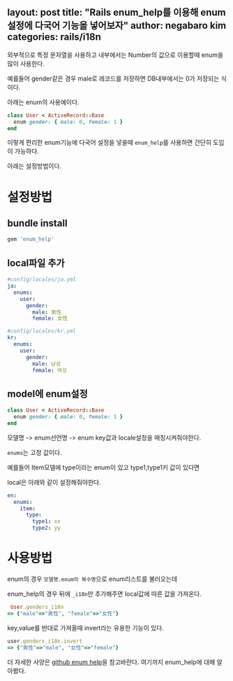 layout: post
title:  "Rails enum_help를 이용해 enum설정에 다국어 기능을 넣어보자"
author: negabaro kim
categories: rails/i18n
---


외부적으로 특정 문자열을 사용하고 내부에서는 Number의 값으로 이용할때 enum을 많이 사용한다.

예를들어 gender같은 경우 male로 레코드를 저장하면 DB내부에서는 0가 저장되는 식이다.

아래는 enum의 사용예이다.

```ruby
class User < ActiveRecord::Base
  enum gender: { male: 0, female: 1 }
end
```

이렇게 편리한 enum기능에 다국어 설정을 넣을때 `enum_help`를 사용하면 간단히 도입이 가능하다.

아래는 설정방법이다.

# 설정방법


## bundle install


```ruby
gem 'enum_help'
```

## local파일 추가


```yml
#config/locales/ja.yml
ja:
  enums:
    user:
      gender:
        male: 男性
        female: 女性
```

```yml
#config/locales/kr.yml
kr:
  enums:
    user:
      gender:
        male: 남성
        female: 여성
```



## model에 enum설정

```ruby
class User < ActiveRecord::Base
  enum gender: { male: 0, female: 1 }
end
```

모델명 -> enum선언명 -> enum key값과 locale설정을 매칭시켜줘야한다.

`enums`는 고정 값이다.

예를들어 Item모델에 type이라는 enum이 있고 type1,type1키 값이 있다면

local은 아래와 같이 설정해줘야한다.

```yml
en:
  enums:
    item:
      type:
        type1: xx
        type2: yy
```



# 사용방법

enum의 경우 `모델명.enum의 복수명`으로 enum리스트를 불러오는데

enum_help의 경우 뒤에 `_i18n`만 추가해주면 local값에 따른 값을 가져온다.


```ruby
 User.genders_i18n
=> {"male"=>"男性", "female"=>"女性"}
```

key,value를 반대로 가져올때 invert라는 유용한 기능이 있다.


```ruby
user.genders_i18n.invert
=> {"男性"=>"male", "女性"=>"female"}
```

더 자세한 사양은 [github enum help]을 참고바란다.
여기까지 enum_help에 대해 알아봤다.

[github enum help]: https://github.com/zmbacker/enum_help
